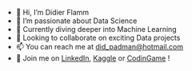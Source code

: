 - 👋 Hi, I’m Didier Flamm
- 👀 I’m passionate about Data Science
- 🌱 Currently diving deeper into Machine Learning
- 💞️ Looking to collaborate on exciting Data projects
- 📫 You can reach me at did_padman@hotmail.com
- 🤝 Join me on [LinkedIn](https://www.linkedin.com/in/didier-flamm), [Kaggle](https://www.kaggle.com/passiouk006) or [CodinGame](https://www.codingame.com/profile/0680c8d464293b73480da58f100d27b09375066) !
